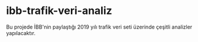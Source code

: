# ibb-trafik-veri-analiz
Bu projede İBB'nin paylaştığı 2019 yılı trafik veri seti üzerinde çeşitli analizler yapılacaktır.
